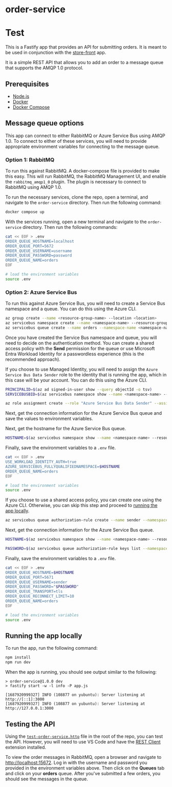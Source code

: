 # order-service
# Test

This is a Fastify app that provides an API for submitting orders. It is meant to be used in conjunction with the [store-front](../store-front) app.

It is a simple REST API that allows you to add an order to a message queue that supports the AMQP 1.0 protocol.

## Prerequisites

- [Node.js](https://nodejs.org/en/download/)
- [Docker](https://docs.docker.com/get-docker/)
- [Docker Compose](https://docs.docker.com/compose/install/)


## Message queue options

This app can connect to either RabbitMQ or Azure Service Bus using AMQP 1.0. To connect to either of these services, you will need to provide appropriate environment variables for connecting to the message queue.

### Option 1: RabbitMQ

To run this against RabbitMQ. A docker-compose file is provided to make this easy. This will run RabbitMQ, the RabbitMQ Management UI, and enable the `rabbitmq_amqp1_0` plugin. The plugin is necessary to connect to RabbitMQ using AMQP 1.0.

To run the necessary services, clone the repo, open a terminal, and navigate to the `order-service` directory. Then run the following command:

```bash
docker compose up
```

With the services running, open a new terminal and navigate to the `order-service` directory. Then run the following commands:

```bash
cat << EOF > .env
ORDER_QUEUE_HOSTNAME=localhost
ORDER_QUEUE_PORT=5672
ORDER_QUEUE_USERNAME=username
ORDER_QUEUE_PASSWORD=password
ORDER_QUEUE_NAME=orders
EOF

# load the environment variables
source .env
```

### Option 2: Azure Service Bus

To run this against Azure Service Bus, you will need to create a Service Bus namespace and a queue. You can do this using the Azure CLI. 

```bash
az group create --name <resource-group-name> --location <location>
az servicebus namespace create --name <namespace-name> --resource-group <resource-group-name>
az servicebus queue create --name orders --namespace-name <namespace-name> --resource-group <resource-group-name>
```

Once you have created the Service Bus namespace and queue, you will need to decide on the authentication method. You can create a shared access policy with the **Send** permission for the queue or use Microsoft Entra Workload Identity for a passwordless experience (this is the recommended approach).

If you choose to use Managed Identity, you will need to assign the `Azure Service Bus Data Sender` role to the identity that is running the app, which in this case will be your account. You can do this using the Azure CLI.

```bash
PRINCIPALID=$(az ad signed-in-user show --query objectId -o tsv)
SERVICEBUSBID=$(az servicebus namespace show --name <namespace-name> --resource-group <resource-group-name> --query id -o tsv)

az role assignment create --role "Azure Service Bus Data Sender" --assignee $PRINCIPALID --scope $SERVICEBUSBID
```

Next, get the connection information for the Azure Service Bus queue and save the values to environment variables.

Next, get the hostname for the Azure Service Bus queue.

```bash
HOSTNAME=$(az servicebus namespace show --name <namespace-name> --resource-group <resource-group-name> --query serviceBusEndpoint -o tsv | sed 's/https:\/\///;s/:443\///')
```

Finally, save the environment variables to a `.env` file.

```bash
cat << EOF > .env
USE_WORKLOAD_IDENTITY_AUTH=true
AZURE_SERVICEBUS_FULLYQUALIFIEDNAMESPACE=$HOSTNAME
ORDER_QUEUE_NAME=orders
EOF

# load the environment variables
source .env
```

If you choose to use a shared access policy, you can create one using the Azure CLI. Otherwise, you can skip this step and proceed to [running the app locally](#running-the-app-locally).

```bash
az servicebus queue authorization-rule create --name sender --namespace-name <namespace-name> --resource-group <resource-group-name> --queue-name orders --rights Send
```

Next, get the connection information for the Azure Service Bus queue.

```bash
HOSTNAME=$(az servicebus namespace show --name <namespace-name> --resource-group <resource-group-name> --query serviceBusEndpoint -o tsv | sed 's/https:\/\///;s/:443\///')

PASSWORD=$(az servicebus queue authorization-rule keys list --namespace-name <namespace-name> --resource-group <resource-group-name> --queue-name orders --name sender --query primaryKey -o tsv)
```

Finally, save the environment variables to a `.env` file.

```bash
cat << EOF > .env
ORDER_QUEUE_HOSTNAME=$HOSTNAME
ORDER_QUEUE_PORT=5671
ORDER_QUEUE_USERNAME=sender
ORDER_QUEUE_PASSWORD="$PASSWORD"
ORDER_QUEUE_TRANSPORT=tls
ORDER_QUEUE_RECONNECT_LIMIT=10
ORDER_QUEUE_NAME=orders
EOF

# load the environment variables
source .env
```

## Running the app locally

To run the app, run the following command:

```bash
npm install
npm run dev
```

When the app is running, you should see output similar to the following:

```text
> order-service@1.0.0 dev
> fastify start -w -l info -P app.js

[1687920999327] INFO (108877 on yubuntu): Server listening at http://[::1]:3000
[1687920999327] INFO (108877 on yubuntu): Server listening at http://127.0.0.1:3000
```

## Testing the API

Using the [`test-order-service.http`](./test-order-service.http) file in the root of the repo, you can test the API. However, you will need to use VS Code and have the [REST Client](https://marketplace.visualstudio.com/items?itemName=humao.rest-client) extension installed.

To view the order messages in RabbitMQ, open a browser and navigate to [http://localhost:15672](http://localhost:15672). Log in with the username and password you provided in the environment variables above. Then click on the **Queues** tab and click on your **orders** queue. After you've submitted a few orders, you should see the messages in the queue.
